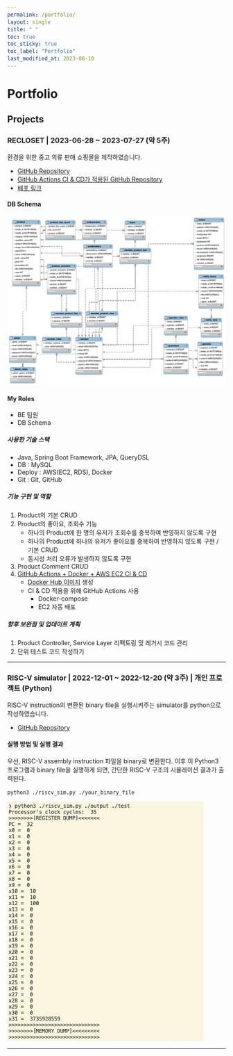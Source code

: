 ```yaml
---
permalink: /portfolio/
layout: single
title: " "
toc: true
toc_sticky: true
toc_label: "Portfolio"
last_modified_at: 2023-08-10
---
```

# Portfolio

## Projects

### RECLOSET \| 2023-06-28 ~ 2023-07-27 (약 5주)

환경을 위한 중고 의류 판매 쇼핑몰을 제작하였습니다.

- [GitHub Repository](https://github.com/codestates-seb/seb44_main_017/tree/main)
- [GitHub Actions CI & CD가 적용된 GitHub Repository](https://github.com/yelm-212/seb44_main_017_test)
- [배포 링크](http://recloset-bucket.s3-website.ap-northeast-2.amazonaws.com/)

#### DB Schema

![image](/attatchments/recloset_ERD.png)

#### My Roles 

- BE 팀원
- DB Schema

##### 사용한 기술 스택

- Java, Spring Boot Framework, JPA, QueryDSL
- DB : MySQL
- Deploy : AWS(EC2, RDS), Docker
- Git : Git, GitHub


##### 기능 구현 및 역할 

1. Product의 기본 CRUD
2. Product의 좋아요, 조회수 기능
	- 하나의 Product에 한 명의 유저가 조회수를 중복하여 반영하지 않도록 구현
	- 하나의 Product에 하나의 유저가 좋아요를 중복하여 반영하지 않도록 구현 / 기본 CRUD
	- 동시성 처리 오류가 발생하지 않도록 구현
3. Product Comment CRUD
4. [GitHub Actions + Docker + AWS EC2 CI & CD](https://yelm-212.github.io/docker_k8s/docker-ci-cd/)
	- [Docker Hub 이미지](https://hub.docker.com/repository/docker/21yrshin/seb44_main_017/general) 생성
	- CI & CD 적용을 위해 GitHub Actions 사용
		- Docker-compose
		- EC2 자동 배포


##### 향후 보완점 및 업데이트 계획

1. Product Controller, Service Layer 리팩토링 및 레거시 코드 관리
2. 단위 테스트 코드 작성하기

---

### RISC-V simulator \| 2022-12-01 ~ 2022-12-20 (약 3주) \| 개인 프로젝트 (Python)

RISC-V instruction의 변환된 binary file을 실행시켜주는 simulator를 python으로 작성하였습니다.

- [GitHub Repository](https://github.com/yelm-212/RISC-V-simulator/blob/main/README.md)

#### 실행 방법 및 실행 결과

우선, RISC-V assembly instruction 파일을 binary로 변환한다.
이후 이 Python3 프로그램과 binary file을 실행하게 되면, 간단한 RISC-V 구조의 시뮬레이션 결과가 출력된다.

```shell
python3 ./riscv_sim.py ./your_binary_file
```

![](/attatchments/riscv.png)


---
